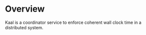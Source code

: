 # Overview

Kaal is a coordinator service to enforce coherent wall clock time in a distributed system.

